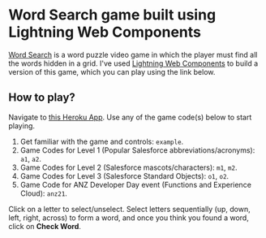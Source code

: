 # Word Search game built using Lightning Web Components

[Word Search](https://en.wikipedia.org/wiki/Word_search) is a word puzzle video game in which the player must find all the words hidden in a grid. I've used [Lightning Web Components](https://lwc.dev) to build a version of this game, which you can play using the link below.  

## How to play?

Navigate to [this Heroku App](https://wordsearch-lwc.herokuapp.com/). Use any of the game code(s) below to start playing.

1. Get familiar with the game and controls: `example`.
1. Game Codes for Level 1 (Popular Salesforce abbreviations/acronyms): `a1`, `a2`.
1. Game Codes for Level 2 (Salesforce mascots/characters): `m1`, `m2`.
1. Game Codes for Level 3 (Salesforce Standard Objects): `o1`, `o2`.
1. Game Code for ANZ Developer Day event (Functions and Experience Cloud): `anz21`.

Click on a letter to select/unselect. Select letters sequentially (up, down, left, right, across) to form a word, and once you think you found a word, click on **Check Word**.
